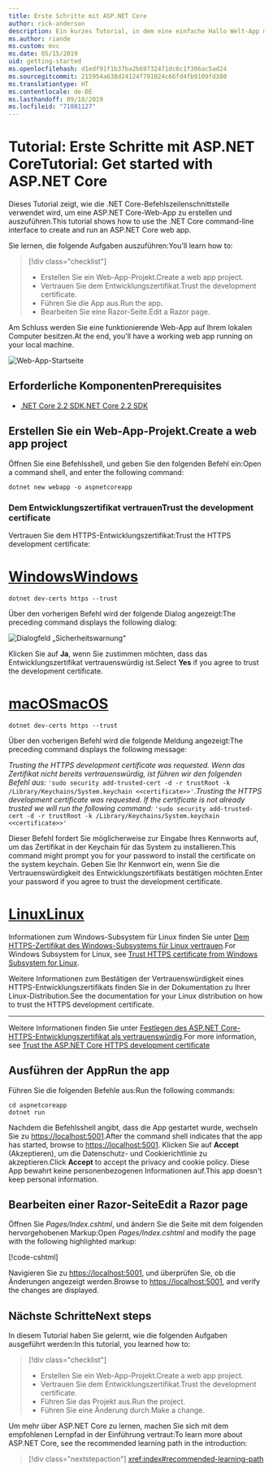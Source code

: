 ```yaml
---
title: Erste Schritte mit ASP.NET Core
author: rick-anderson
description: Ein kurzes Tutorial, in dem eine einfache Hallo Welt-App mit ASP.NET Core erstellt und ausgeführt wird.
ms.author: riande
ms.custom: mvc
ms.date: 05/15/2019
uid: getting-started
ms.openlocfilehash: d1edf91f1b37ba2b69732471dc6c1f306ac5ad24
ms.sourcegitcommit: 215954a638d24124f791024c66fd4fb9109fd380
ms.translationtype: HT
ms.contentlocale: de-DE
ms.lasthandoff: 09/18/2019
ms.locfileid: "71081127"
---
```

# <a name="tutorial-get-started-with-aspnet-core"></a><span data-ttu-id="757ed-103">Tutorial: Erste Schritte mit ASP.NET Core</span><span class="sxs-lookup"><span data-stu-id="757ed-103">Tutorial: Get started with ASP.NET Core</span></span>

<span data-ttu-id="757ed-104">Dieses Tutorial zeigt, wie die .NET Core-Befehlszeilenschnittstelle verwendet wird, um eine ASP.NET Core-Web-App zu erstellen und auszuführen.</span><span class="sxs-lookup"><span data-stu-id="757ed-104">This tutorial shows how to use the .NET Core command-line interface to create and run an ASP.NET Core web app.</span></span>

<span data-ttu-id="757ed-105">Sie lernen, die folgende Aufgaben auszuführen:</span><span class="sxs-lookup"><span data-stu-id="757ed-105">You'll learn how to:</span></span>

> [!div class="checklist"]
> * <span data-ttu-id="757ed-106">Erstellen Sie ein Web-App-Projekt.</span><span class="sxs-lookup"><span data-stu-id="757ed-106">Create a web app project.</span></span>
> * <span data-ttu-id="757ed-107">Vertrauen Sie dem Entwicklungszertifikat.</span><span class="sxs-lookup"><span data-stu-id="757ed-107">Trust the development certificate.</span></span>
> * <span data-ttu-id="757ed-108">Führen Sie die App aus.</span><span class="sxs-lookup"><span data-stu-id="757ed-108">Run the app.</span></span>
> * <span data-ttu-id="757ed-109">Bearbeiten Sie eine Razor-Seite.</span><span class="sxs-lookup"><span data-stu-id="757ed-109">Edit a Razor page.</span></span>

<span data-ttu-id="757ed-110">Am Schluss werden Sie eine funktionierende Web-App auf Ihrem lokalen Computer besitzen.</span><span class="sxs-lookup"><span data-stu-id="757ed-110">At the end, you'll have a working web app running on your local machine.</span></span>

![Web-App-Startseite](_static/home-page.png)

## <a name="prerequisites"></a><span data-ttu-id="757ed-112">Erforderliche Komponenten</span><span class="sxs-lookup"><span data-stu-id="757ed-112">Prerequisites</span></span>

* [<span data-ttu-id="757ed-113">.NET Core 2.2 SDK</span><span class="sxs-lookup"><span data-stu-id="757ed-113">.NET Core 2.2 SDK</span></span>](https://www.microsoft.com/net/download/all)

## <a name="create-a-web-app-project"></a><span data-ttu-id="757ed-114">Erstellen Sie ein Web-App-Projekt.</span><span class="sxs-lookup"><span data-stu-id="757ed-114">Create a web app project</span></span>

<span data-ttu-id="757ed-115">Öffnen Sie eine Befehlsshell, und geben Sie den folgenden Befehl ein:</span><span class="sxs-lookup"><span data-stu-id="757ed-115">Open a command shell, and enter the following command:</span></span>

```dotnetcli
dotnet new webapp -o aspnetcoreapp
```

### <a name="trust-the-development-certificate"></a><span data-ttu-id="757ed-116">Dem Entwicklungszertifikat vertrauen</span><span class="sxs-lookup"><span data-stu-id="757ed-116">Trust the development certificate</span></span>

<span data-ttu-id="757ed-117">Vertrauen Sie dem HTTPS-Entwicklungszertifikat:</span><span class="sxs-lookup"><span data-stu-id="757ed-117">Trust the HTTPS development certificate:</span></span>

# <a name="windowstabwindows"></a>[<span data-ttu-id="757ed-118">Windows</span><span class="sxs-lookup"><span data-stu-id="757ed-118">Windows</span></span>](#tab/windows)

```dotnetcli
dotnet dev-certs https --trust
```

<span data-ttu-id="757ed-119">Über den vorherigen Befehl wird der folgende Dialog angezeigt:</span><span class="sxs-lookup"><span data-stu-id="757ed-119">The preceding command displays the following dialog:</span></span>

![Dialogfeld „Sicherheitswarnung“](~/getting-started/_static/cert.png)

<span data-ttu-id="757ed-121">Klicken Sie auf **Ja**, wenn Sie zustimmen möchten, dass das Entwicklungszertifikat vertrauenswürdig ist.</span><span class="sxs-lookup"><span data-stu-id="757ed-121">Select **Yes** if you agree to trust the development certificate.</span></span>

# <a name="macostabmacos"></a>[<span data-ttu-id="757ed-122">macOS</span><span class="sxs-lookup"><span data-stu-id="757ed-122">macOS</span></span>](#tab/macos)

```dotnetcli
dotnet dev-certs https --trust
```

<span data-ttu-id="757ed-123">Über den vorherigen Befehl wird die folgende Meldung angezeigt:</span><span class="sxs-lookup"><span data-stu-id="757ed-123">The preceding command displays the following message:</span></span>

<span data-ttu-id="757ed-124">*Trusting the HTTPS development certificate was requested. Wenn das Zertifikat nicht bereits vertrauenswürdig, ist führen wir den folgenden Befehl aus:*  `'sudo security add-trusted-cert -d -r trustRoot -k /Library/Keychains/System.keychain <<certificate>>'`.</span><span class="sxs-lookup"><span data-stu-id="757ed-124">*Trusting the HTTPS development certificate was requested. If the certificate is not already trusted we will run the following command:* `'sudo security add-trusted-cert -d -r trustRoot -k /Library/Keychains/System.keychain <<certificate>>'`</span></span>

<span data-ttu-id="757ed-125">Dieser Befehl fordert Sie möglicherweise zur Eingabe Ihres Kennworts auf, um das Zertifikat in der Keychain für das System zu installieren.</span><span class="sxs-lookup"><span data-stu-id="757ed-125">This command might prompt you for your password to install the certificate on the system keychain.</span></span> <span data-ttu-id="757ed-126">Geben Sie Ihr Kennwort ein, wenn Sie die Vertrauenswürdigkeit des Entwicklungszertifikats bestätigen möchten.</span><span class="sxs-lookup"><span data-stu-id="757ed-126">Enter your password if you agree to trust the development certificate.</span></span>

# <a name="linuxtablinux"></a>[<span data-ttu-id="757ed-127">Linux</span><span class="sxs-lookup"><span data-stu-id="757ed-127">Linux</span></span>](#tab/linux)

<span data-ttu-id="757ed-128">Informationen zum Windows-Subsystem für Linux finden Sie unter [Dem HTTPS-Zertifikat des Windows-Subsystems für Linux vertrauen](xref:security/enforcing-ssl#wsl).</span><span class="sxs-lookup"><span data-stu-id="757ed-128">For Windows Subsystem for Linux, see [Trust HTTPS certificate from Windows Subsystem for Linux](xref:security/enforcing-ssl#wsl).</span></span>

<span data-ttu-id="757ed-129">Weitere Informationen zum Bestätigen der Vertrauenswürdigkeit eines HTTPS-Entwicklungszertifikats finden Sie in der Dokumentation zu Ihrer Linux-Distribution.</span><span class="sxs-lookup"><span data-stu-id="757ed-129">See the documentation for your Linux distribution on how to trust the HTTPS development certificate.</span></span>

---

<span data-ttu-id="757ed-130">Weitere Informationen finden Sie unter [Festlegen des ASP.NET Core-HTTPS-Entwicklungszertifikat als vertrauenswürdig](xref:security/enforcing-ssl#trust-the-aspnet-core-https-development-certificate-on-windows-and-macos).</span><span class="sxs-lookup"><span data-stu-id="757ed-130">For more information, see [Trust the ASP.NET Core HTTPS development certificate](xref:security/enforcing-ssl#trust-the-aspnet-core-https-development-certificate-on-windows-and-macos)</span></span>

## <a name="run-the-app"></a><span data-ttu-id="757ed-131">Ausführen der App</span><span class="sxs-lookup"><span data-stu-id="757ed-131">Run the app</span></span>

<span data-ttu-id="757ed-132">Führen Sie die folgenden Befehle aus:</span><span class="sxs-lookup"><span data-stu-id="757ed-132">Run the following commands:</span></span>

```dotnetcli
cd aspnetcoreapp
dotnet run
```

<span data-ttu-id="757ed-133">Nachdem die Befehlsshell angibt, dass die App gestartet wurde, wechseln Sie zu [https://localhost:5001](https://localhost:5001).</span><span class="sxs-lookup"><span data-stu-id="757ed-133">After the command shell indicates that the app has started, browse to [https://localhost:5001](https://localhost:5001).</span></span> <span data-ttu-id="757ed-134">Klicken Sie auf **Accept** (Akzeptieren), um die Datenschutz- und Cookierichtlinie zu akzeptieren.</span><span class="sxs-lookup"><span data-stu-id="757ed-134">Click **Accept** to accept the privacy and cookie policy.</span></span> <span data-ttu-id="757ed-135">Diese App bewahrt keine personenbezogenen Informationen auf.</span><span class="sxs-lookup"><span data-stu-id="757ed-135">This app doesn't keep personal information.</span></span>

## <a name="edit-a-razor-page"></a><span data-ttu-id="757ed-136">Bearbeiten einer Razor-Seite</span><span class="sxs-lookup"><span data-stu-id="757ed-136">Edit a Razor page</span></span>

<span data-ttu-id="757ed-137">Öffnen Sie *Pages/Index.cshtml*, und ändern Sie die Seite mit dem folgenden hervorgehobenen Markup:</span><span class="sxs-lookup"><span data-stu-id="757ed-137">Open *Pages/Index.cshtml* and modify the page with the following highlighted markup:</span></span>

[!code-cshtml[](sample/index.cshtml?highlight=9)]

<span data-ttu-id="757ed-138">Navigieren Sie zu [https://localhost:5001](https://localhost:5001), und überprüfen Sie, ob die Änderungen angezeigt werden.</span><span class="sxs-lookup"><span data-stu-id="757ed-138">Browse to [https://localhost:5001](https://localhost:5001), and verify the changes are displayed.</span></span>

## <a name="next-steps"></a><span data-ttu-id="757ed-139">Nächste Schritte</span><span class="sxs-lookup"><span data-stu-id="757ed-139">Next steps</span></span>

<span data-ttu-id="757ed-140">In diesem Tutorial haben Sie gelernt, wie die folgenden Aufgaben ausgeführt werden:</span><span class="sxs-lookup"><span data-stu-id="757ed-140">In this tutorial, you learned how to:</span></span>

> [!div class="checklist"]
> * <span data-ttu-id="757ed-141">Erstellen Sie ein Web-App-Projekt.</span><span class="sxs-lookup"><span data-stu-id="757ed-141">Create a web app project.</span></span>
> * <span data-ttu-id="757ed-142">Vertrauen Sie dem Entwicklungszertifikat.</span><span class="sxs-lookup"><span data-stu-id="757ed-142">Trust the development certificate.</span></span>
> * <span data-ttu-id="757ed-143">Führen Sie das Projekt aus.</span><span class="sxs-lookup"><span data-stu-id="757ed-143">Run the project.</span></span>
> * <span data-ttu-id="757ed-144">Führen Sie eine Änderung durch.</span><span class="sxs-lookup"><span data-stu-id="757ed-144">Make a change.</span></span>

<span data-ttu-id="757ed-145">Um mehr über ASP.NET Core zu lernen, machen Sie sich mit dem empfohlenen Lernpfad in der Einführung vertraut:</span><span class="sxs-lookup"><span data-stu-id="757ed-145">To learn more about ASP.NET Core, see the recommended learning path in the introduction:</span></span>

> [!div class="nextstepaction"]
> <xref:index#recommended-learning-path>
